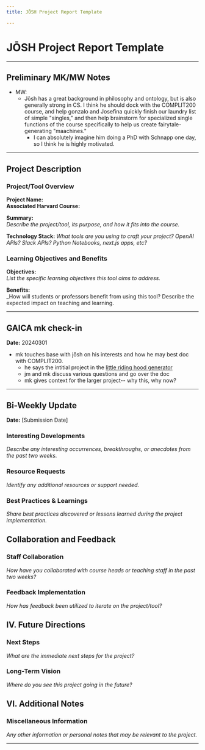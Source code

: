 ```yaml
---
title: JŌSH Project Report Template

---
```


# JŌSH Project Report Template


---

## Preliminary MK/MW Notes


* MW: 
    * Jōsh has a great background in philosophy and ontology, but is also generally strong in CS. I think he should dock with the COMPLIT200 course, and help gonzalo and Josefina quickly finish our laundry list of simple "singles," and then help brainstorm for specialized single functions of the course specifically to help us create fairytale-generating "maachines." 
        * I can absolutely imagine him doing a PhD with Schnapp one day, so I think he is highly motivated. 
---

## Project Description

### Project/Tool Overview
**Project Name:**  
**Associated Harvard Course:**  
 
**Summary:**  
_Describe the project/tool, its purpose, and how it fits into the course._

**Technology Stack:** *What tools are you using to craft your project? OpenAI APIs? Slack APIs? Python Notebooks, next.js apps, etc?*

### Learning Objectives and Benefits
**Objectives:**  
_List the specific learning objectives this tool aims to address._

**Benefits:**  
_How will students or professors benefit from using this tool? Describe the expected impact on teaching and learning.

---


## GAICA mk check-in
**Date:** 20240301


* mk touches base with jōsh on his interests and how he may best doc with COMPLIT200. 
    * he says the intitial project in the [little riding hood generator](https://hackmd.io/xUYisy20QBm7F2EXMdPVlw?view) 
    * jm and mk discuss various questions and go over the doc 
    * mk gives context for the larger project-- why this, why now? 

---

## Bi-Weekly Update
**Date:** [Submission Date]

### Interesting Developments
_Describe any interesting occurrences, breakthroughs, or anecdotes from the past two weeks._

### Resource Requests
_Identify any additional resources or support needed._

### Best Practices & Learnings
_Share best practices discovered or lessons learned during the project implementation._

## Collaboration and Feedback

### Staff Collaboration
_How have you collaborated with course heads or teaching staff in the past two weeks?_

### Feedback Implementation
_How has feedback been utilized to iterate on the project/tool?_

## IV. Future Directions

### Next Steps
_What are the immediate next steps for the project?_

### Long-Term Vision
_Where do you see this project going in the future?_

## VI. Additional Notes

### Miscellaneous Information
_Any other information or personal notes that may be relevant to the project._

---

